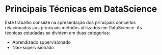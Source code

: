 # Principais Técnicas em DataScience

Este trabalho consiste na apresentação dos principais conceitos relacionados aos principais métodos utilizados em DataScience.
As técnicas estudadas se dividem em duas categorias:
  * Aprendizado supervisionado
  * Não-supervisionado

